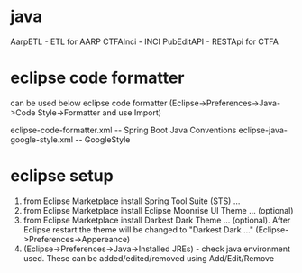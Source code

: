 # java

AarpETL  - ETL for AARP
CTFAInci - INCI 
PubEditAPI - RESTApi for CTFA

# eclipse code formatter

can be used below eclipse code formatter (Eclipse->Preferences->Java->Code Style->Formatter and use Import)

eclipse-code-formatter.xml -- Spring Boot Java Conventions
eclipse-java-google-style.xml -- GoogleStyle

# eclipse setup

1. from Eclipse Marketplace install Spring Tool Suite (STS) ...
2. from Eclipse Marketplace install Eclipse Moonrise UI Theme ... (optional)
3. from Eclipse Marketplace install Darkest Dark Theme ... (optional). After Eclipse restart the theme will be changed to "Darkest Dark ..." (Eclipse->Preferences->Appereance)
4. (Eclipse->Preferences->Java->Installed JREs) - check java environment used. These can be added/edited/removed using Add/Edit/Remove   
